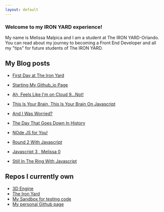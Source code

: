 ```yaml
---
layout: default
---
```


### Welcome to my IRON YARD experience!

My name is Melissa Malpica and I am a student at The IRON YARD-Orlando. You can read about my journey to becoming a Front End Developer
and all my "tips" for future students of The IRON YARD.

## My Blog posts

* [First Day at The Iron Yard](2014/09/22/Day-1.html)

* [Starting My Github_io Page](2014/09/23/Day-2.html)

* [Ah, Feels Like I'm on Cloud 9...Not!](2014/09/24/Day-3.html)

* [This Is Your Brain, This Is Your Brain On Javascript](2014/09/25/Day-4.html)

* [And I Was Worried?](2014/09/26/Day-5.html) 

* [The Day That Goes Down In History](2014/09/26/Day-6.html)

* [NOde JS for You!](2014/09/26/Day-7.html)
 
* [Round 2 With Javascript](2014/09/26/Day-8.html)
 
* [Javascript 3 , Melissa 0](2014/09/26/Day-10.html)
 
* [Still In The Ring With Javascript](2014/09/26/Day-10.html)




## Repos I currently own

* [3D Engine](https://github.com/mema82/engine)
* [The Iron Yard](http://github.com/mema82/FEE--2014--FALL)
* [My Sandbox for testing code](https://github.com/mema82/sandbox)
* [My personal Github page](https://github.com/mema82/mema82.github.io)
